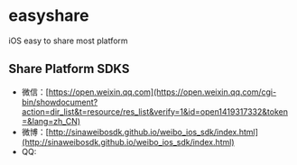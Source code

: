 # easyshare
iOS easy to share most platform


## Share Platform SDKS
* 微信：[https://open.weixin.qq.com](https://open.weixin.qq.com/cgi-bin/showdocument?action=dir_list&t=resource/res_list&verify=1&id=open1419317332&token=&lang=zh_CN)
* 微博：[http://sinaweibosdk.github.io/weibo_ios_sdk/index.html](http://sinaweibosdk.github.io/weibo_ios_sdk/index.html)
* QQ: